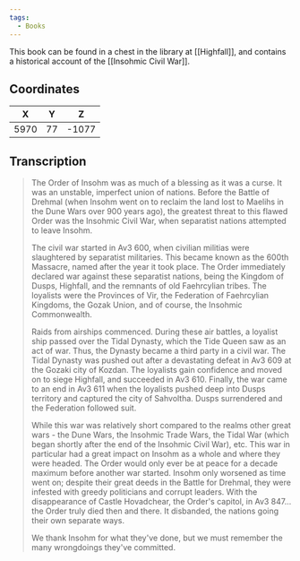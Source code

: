 ```yaml
---
tags:
  - Books
---
```


This book can be found in a chest in the library at [[Highfall]], and contains a historical account of the [[Insohmic Civil War]].

## Coordinates
| **X** | **Y** | **Z** |
| :---: | :---: | :---: |
| 5970  |  77   | -1077 |

## Transcription
> The Order of Insohm was as much of a blessing as it was a curse. It was an unstable, imperfect union of nations. Before the Battle of Drehmal (when Insohm went on to reclaim the land lost to Maelihs in the Dune Wars over 900 years ago), the greatest threat to this flawed Order was the Insohmic Civil War, when separatist nations attempted to leave Insohm.
>
> The civil war started in Av3 600, when civilian militias were slaughtered by separatist militaries. This became known as the 600th Massacre, named after the year it took place. The Order immediately declared war against these separatist nations, being the Kingdom of Dusps, Highfall, and the remnants of old Faehrcylian tribes. The loyalists were the Provinces of Vir, the Federation of Faehrcylian Kingdoms, the Gozak Union, and of course, the Insohmic Commonwealth.
>
> Raids from airships commenced. During these air battles, a loyalist ship passed over the Tidal Dynasty, which the Tide Queen saw as an act of war. Thus, the Dynasty became a third party in a civil war. The Tidal Dynasty was pushed out after a devastating defeat in Av3 609 at the Gozaki city of Kozdan. The loyalists gain confidence and moved on to siege Highfall, and succeeded in Av3 610. Finally, the war came to an end in Av3 611 when the loyalists pushed deep into Dusps territory and captured the city of Sahvoltha. Dusps surrendered and the Federation followed suit.
>
> While this war was relatively short compared to the realms other great wars - the Dune Wars, the Insohmic Trade Wars, the Tidal War (which began shortly after the end of the Insohmic Civil War), etc. This war in particular had a great impact on Insohm as a whole and where they were headed. The Order would only ever be at peace for a decade maximum before another war started. Insohm only worsened as time went on; despite their great deeds in the Battle for Drehmal, they were infested with greedy politicians and corrupt leaders. With the disappearance of Castle Hovadchear, the Order's capitol, in Av3 847... the Order truly died then and there. It disbanded, the nations going their own separate ways.
>
> We thank Insohm for what they've done, but we must remember the many wrongdoings they've committed.

